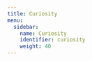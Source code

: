```yaml
---
title: Curiosity
menu:
  sidebar:
    name: Curiosity
    identifier: curiosity
    weight: 40
---
```

